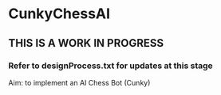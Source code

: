 # CunkyChessAI
## THIS IS A WORK IN PROGRESS
### Refer to designProcess.txt for updates at this stage

Aim: to implement an AI Chess Bot (Cunky)
